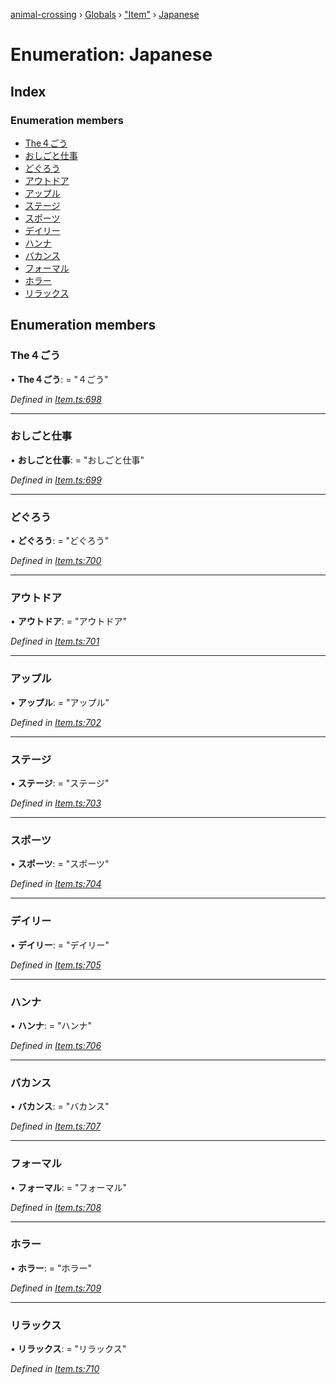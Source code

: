 [animal-crossing](../README.md) › [Globals](../globals.md) › ["Item"](../modules/_item_.md) › [Japanese](_item_.japanese.md)

# Enumeration: Japanese

## Index

### Enumeration members

* [The４ごう](_item_.japanese.md#the４ごう)
* [おしごと仕事](_item_.japanese.md#おしごと仕事)
* [どぐろう](_item_.japanese.md#どぐろう)
* [アウトドア](_item_.japanese.md#アウトドア)
* [アップル](_item_.japanese.md#アップル)
* [ステージ](_item_.japanese.md#ステージ)
* [スポーツ](_item_.japanese.md#スポーツ)
* [デイリー](_item_.japanese.md#デイリー)
* [ハンナ](_item_.japanese.md#ハンナ)
* [バカンス](_item_.japanese.md#バカンス)
* [フォーマル](_item_.japanese.md#フォーマル)
* [ホラー](_item_.japanese.md#ホラー)
* [リラックス](_item_.japanese.md#リラックス)

## Enumeration members

###  The４ごう

• **The４ごう**: = "４ごう"

*Defined in [Item.ts:698](https://github.com/Norviah/animal-crossing/blob/2c80bbc/module/types/Item.ts#L698)*

___

###  おしごと仕事

• **おしごと仕事**: = "おしごと仕事"

*Defined in [Item.ts:699](https://github.com/Norviah/animal-crossing/blob/2c80bbc/module/types/Item.ts#L699)*

___

###  どぐろう

• **どぐろう**: = "どぐろう"

*Defined in [Item.ts:700](https://github.com/Norviah/animal-crossing/blob/2c80bbc/module/types/Item.ts#L700)*

___

###  アウトドア

• **アウトドア**: = "アウトドア"

*Defined in [Item.ts:701](https://github.com/Norviah/animal-crossing/blob/2c80bbc/module/types/Item.ts#L701)*

___

###  アップル

• **アップル**: = "アップル"

*Defined in [Item.ts:702](https://github.com/Norviah/animal-crossing/blob/2c80bbc/module/types/Item.ts#L702)*

___

###  ステージ

• **ステージ**: = "ステージ"

*Defined in [Item.ts:703](https://github.com/Norviah/animal-crossing/blob/2c80bbc/module/types/Item.ts#L703)*

___

###  スポーツ

• **スポーツ**: = "スポーツ"

*Defined in [Item.ts:704](https://github.com/Norviah/animal-crossing/blob/2c80bbc/module/types/Item.ts#L704)*

___

###  デイリー

• **デイリー**: = "デイリー"

*Defined in [Item.ts:705](https://github.com/Norviah/animal-crossing/blob/2c80bbc/module/types/Item.ts#L705)*

___

###  ハンナ

• **ハンナ**: = "ハンナ"

*Defined in [Item.ts:706](https://github.com/Norviah/animal-crossing/blob/2c80bbc/module/types/Item.ts#L706)*

___

###  バカンス

• **バカンス**: = "バカンス"

*Defined in [Item.ts:707](https://github.com/Norviah/animal-crossing/blob/2c80bbc/module/types/Item.ts#L707)*

___

###  フォーマル

• **フォーマル**: = "フォーマル"

*Defined in [Item.ts:708](https://github.com/Norviah/animal-crossing/blob/2c80bbc/module/types/Item.ts#L708)*

___

###  ホラー

• **ホラー**: = "ホラー"

*Defined in [Item.ts:709](https://github.com/Norviah/animal-crossing/blob/2c80bbc/module/types/Item.ts#L709)*

___

###  リラックス

• **リラックス**: = "リラックス"

*Defined in [Item.ts:710](https://github.com/Norviah/animal-crossing/blob/2c80bbc/module/types/Item.ts#L710)*
